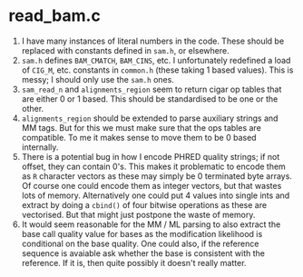 # read_bam.c

1. I have many instances of literal numbers in the code. These should be replaced
   with constants defined in `sam.h`, or elsewhere.
2. `sam.h` defines `BAM_CMATCH`, `BAM_CINS`, etc. I unfortunately redefined a load of `CIG_M`,
   etc. constants in `common.h` (these taking 1 based values). This is messy; I should only
   use the `sam.h` ones.
3. `sam_read_n` and `alignments_region` seem to return cigar op tables that are either 0 or 1 based.
   This should be standardised to be one or the other.
4. `alignments_region` should be extended to parse auxiliary strings and MM tags. But for this we
   must make sure that the ops tables are compatible. To me it makes sense to move them to be 0 based
   internally.
5. There is a potential bug in how I encode PHRED quality strings; if not offset, they can contain
   0's. This makes it problematic to encode them as `R` character vectors as these may simply be 0
   terminated byte arrays. Of course one could encode them as integer vectors, but that wastes
   lots of memory. Alternatively one could put 4 values into single ints and extract by doing
   a `cbind()` of four bitwise operations as these are vectorised. But that might just
   postpone the waste of memory.
6. It would seem reasonable for the MM / ML parsing to also extract the base call quality value
   for bases as the modification likelihood is conditional on the base quality. One could also,
   if the reference sequence is avaiable ask whether the base is consistent with the reference.
   If it is, then quite possibly it doesn't really matter.
   
